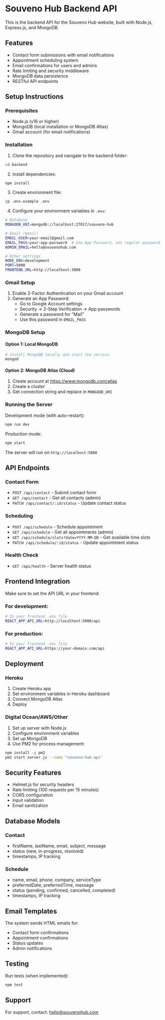 
# Souveno Hub Backend API

This is the backend API for the Souveno Hub website, built with Node.js, Express.js, and MongoDB.

## Features

- Contact form submissions with email notifications
- Appointment scheduling system
- Email confirmations for users and admins
- Rate limiting and security middleware
- MongoDB data persistence
- RESTful API endpoints

## Setup Instructions

### Prerequisites

- Node.js (v16 or higher)
- MongoDB (local installation or MongoDB Atlas)
- Gmail account (for email notifications)

### Installation

1. Clone the repository and navigate to the backend folder:
```bash
cd backend
```

2. Install dependencies:
```bash
npm install
```

3. Create environment file:
```bash
cp .env.example .env
```

4. Configure your environment variables in `.env`:
```bash
# Database
MONGODB_URI=mongodb://localhost:27017/souveno-hub

# Email (Gmail)
EMAIL_USER=your-email@gmail.com
EMAIL_PASS=your-app-password  # Use App Password, not regular password
ADMIN_EMAIL=hello@souvenohub.com

# Other settings
NODE_ENV=development
PORT=5000
FRONTEND_URL=http://localhost:3000
```

### Gmail Setup

1. Enable 2-Factor Authentication on your Gmail account
2. Generate an App Password:
   - Go to Google Account settings
   - Security → 2-Step Verification → App passwords
   - Generate a password for "Mail"
   - Use this password in `EMAIL_PASS`

### MongoDB Setup

#### Option 1: Local MongoDB
```bash
# Install MongoDB locally and start the service
mongod
```

#### Option 2: MongoDB Atlas (Cloud)
1. Create account at https://www.mongodb.com/atlas
2. Create a cluster
3. Get connection string and replace in `MONGODB_URI`

### Running the Server

Development mode (with auto-restart):
```bash
npm run dev
```

Production mode:
```bash
npm start
```

The server will run on `http://localhost:5000`

## API Endpoints

### Contact Form
- `POST /api/contact` - Submit contact form
- `GET /api/contact` - Get all contacts (admin)
- `PATCH /api/contact/:id/status` - Update contact status

### Scheduling
- `POST /api/schedule` - Schedule appointment
- `GET /api/schedule` - Get all appointments (admin)
- `GET /api/schedule/slots?date=YYYY-MM-DD` - Get available time slots
- `PATCH /api/schedule/:id/status` - Update appointment status

### Health Check
- `GET /api/health` - Server health status

## Frontend Integration

Make sure to set the API URL in your frontend:

### For development:
```bash
# In your frontend .env file
REACT_APP_API_URL=http://localhost:5000/api
```

### For production:
```bash
# In your frontend .env file
REACT_APP_API_URL=https://your-domain.com/api
```

## Deployment

### Heroku
1. Create Heroku app
2. Set environment variables in Heroku dashboard
3. Connect MongoDB Atlas
4. Deploy

### Digital Ocean/AWS/Other
1. Set up server with Node.js
2. Configure environment variables
3. Set up MongoDB
4. Use PM2 for process management:
```bash
npm install -g pm2
pm2 start server.js --name "souveno-hub-api"
```

## Security Features

- Helmet.js for security headers
- Rate limiting (100 requests per 15 minutes)
- CORS configuration
- Input validation
- Email sanitization

## Database Models

### Contact
- firstName, lastName, email, subject, message
- status (new, in-progress, resolved)
- timestamps, IP tracking

### Schedule
- name, email, phone, company, serviceType
- preferredDate, preferredTime, message
- status (pending, confirmed, cancelled, completed)
- timestamps, IP tracking

## Email Templates

The system sends HTML emails for:
- Contact form confirmations
- Appointment confirmations
- Status updates
- Admin notifications

## Testing

Run tests (when implemented):
```bash
npm test
```

## Support

For support, contact: hello@souvenohub.com
```
